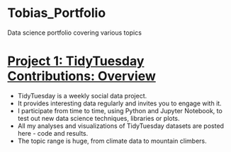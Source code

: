 # Tobias_Portfolio
Data science portfolio covering various topics

# [Project 1: TidyTuesday Contributions: Overview](https://github.com/TobiasBergerData/TidyTuesday_Python)
* TidyTuesday is a weekly social data project.
* It provides interesting data regularly and invites you to engage with it.
* I participate from time to time, using Python and Jupyter Notebook, to test out new data science techniques, libraries or plots.
* All my analyses and visualizations of TidyTuesday datasets are posted here - code and results.
* The topic range is huge, from climate data to mountain climbers.







